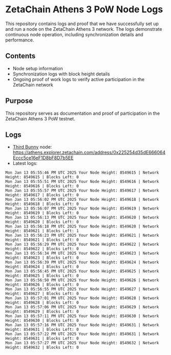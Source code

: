 # ZetaChain Athens 3 PoW Node Logs
This repository contains logs and proof that we have successfully set up and run a node on the ZetaChain Athens 3 network. The logs demonstrate continuous node operation, including synchronization details and performance.

## Contents
- Node setup information
- Synchronization logs with block height details
- Ongoing proof of work logs to verify active participation in the ZetaChain network

## Purpose
This repository serves as documentation and proof of participation in the ZetaChain Athens 3 PoW testnet.

## Logs

- [Third Bunny](https://thirdbunny.xyz/) node: https://athens.explorer.zetachain.com/address/0x225254d35dE666064Eccc5ce16eF1D8bF8D7b5EE
- Latest logs:
```
Mon Jan 13 05:55:46 PM UTC 2025 Your Node Height: 8549615 | Network Height: 8549615 | Blocks Left: 0
Mon Jan 13 05:55:51 PM UTC 2025 Your Node Height: 8549616 | Network Height: 8549616 | Blocks Left: 0
Mon Jan 13 05:55:57 PM UTC 2025 Your Node Height: 8549617 | Network Height: 8549617 | Blocks Left: 0
Mon Jan 13 05:56:02 PM UTC 2025 Your Node Height: 8549618 | Network Height: 8549618 | Blocks Left: 0
Mon Jan 13 05:56:07 PM UTC 2025 Your Node Height: 8549619 | Network Height: 8549619 | Blocks Left: 0
Mon Jan 13 05:56:13 PM UTC 2025 Your Node Height: 8549620 | Network Height: 8549620 | Blocks Left: 0
Mon Jan 13 05:56:18 PM UTC 2025 Your Node Height: 8549620 | Network Height: 8549621 | Blocks Left: 1
Mon Jan 13 05:56:23 PM UTC 2025 Your Node Height: 8549621 | Network Height: 8549621 | Blocks Left: 0
Mon Jan 13 05:56:29 PM UTC 2025 Your Node Height: 8549622 | Network Height: 8549622 | Blocks Left: 0
Mon Jan 13 05:56:34 PM UTC 2025 Your Node Height: 8549623 | Network Height: 8549623 | Blocks Left: 0
Mon Jan 13 05:56:39 PM UTC 2025 Your Node Height: 8549624 | Network Height: 8549624 | Blocks Left: 0
Mon Jan 13 05:56:45 PM UTC 2025 Your Node Height: 8549625 | Network Height: 8549625 | Blocks Left: 0
Mon Jan 13 05:56:50 PM UTC 2025 Your Node Height: 8549626 | Network Height: 8549626 | Blocks Left: 0
Mon Jan 13 05:56:55 PM UTC 2025 Your Node Height: 8549627 | Network Height: 8549627 | Blocks Left: 0
Mon Jan 13 05:57:01 PM UTC 2025 Your Node Height: 8549628 | Network Height: 8549628 | Blocks Left: 0
Mon Jan 13 05:57:06 PM UTC 2025 Your Node Height: 8549629 | Network Height: 8549629 | Blocks Left: 0
Mon Jan 13 05:57:11 PM UTC 2025 Your Node Height: 8549630 | Network Height: 8549630 | Blocks Left: 0
Mon Jan 13 05:57:16 PM UTC 2025 Your Node Height: 8549631 | Network Height: 8549631 | Blocks Left: 0
Mon Jan 13 05:57:22 PM UTC 2025 Your Node Height: 8549631 | Network Height: 8549631 | Blocks Left: 0
Mon Jan 13 05:57:27 PM UTC 2025 Your Node Height: 8549632 | Network Height: 8549632 | Blocks Left: 0
```

